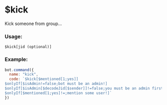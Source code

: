 # $kick

Kick someone from group...

### Usage:

```
$kick[jid (optional)]
```

### Example:

```javascript
bot.command({
  name: "kick",
  code: `$kick[$mentioned[1;yes]]
$onlyIf[$isAdmin!=false;bot must be an admin!]
$onlyIf[$isAdmin[$decodeJid[$sender]]!=false;you must be an admin first lol]
$onlyIf[$mentioned[1;yes]!=;mention some user!]`
})
```
